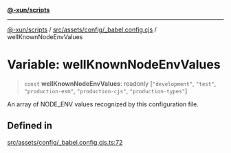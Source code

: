 [**@-xun/scripts**](../../../../../README.md)

***

[@-xun/scripts](../../../../../README.md) / [src/assets/config/\_babel.config.cjs](../README.md) / wellKnownNodeEnvValues

# Variable: wellKnownNodeEnvValues

> `const` **wellKnownNodeEnvValues**: readonly [`"development"`, `"test"`, `"production-esm"`, `"production-cjs"`, `"production-types"`]

An array of NODE_ENV values recognized by this configuration file.

## Defined in

[src/assets/config/\_babel.config.cjs.ts:72](https://github.com/Xunnamius/xscripts/blob/cfe28e3d801ec1b719b0dedbda4e9f63d7924b77/src/assets/config/_babel.config.cjs.ts#L72)
